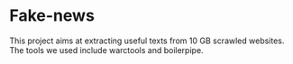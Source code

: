 # Fake-news
This project aims at extracting useful texts from 10 GB scrawled websites.
The tools we used include warctools and boilerpipe.
